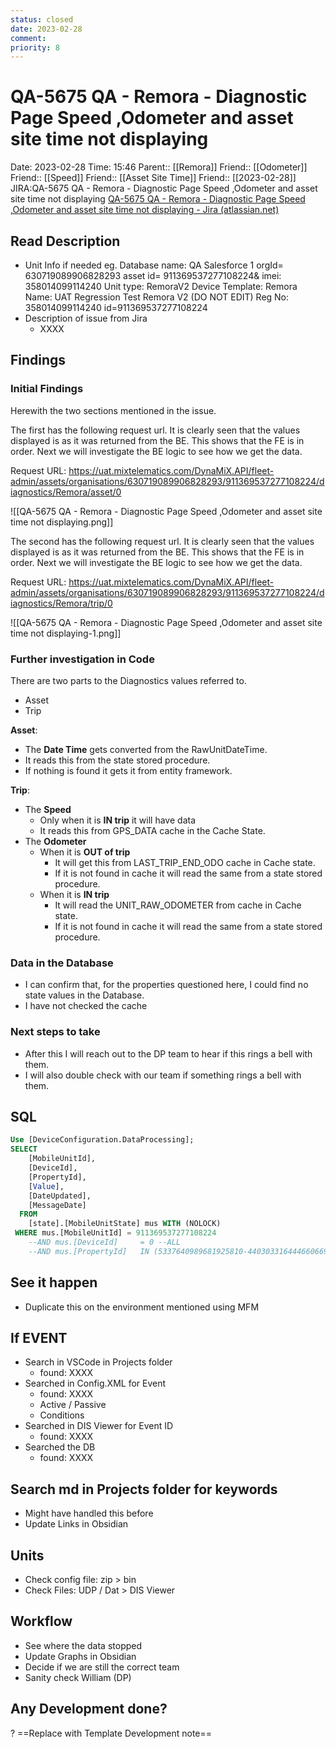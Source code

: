 ```yaml
---
status: closed
date: 2023-02-28
comment: 
priority: 8
---
```


# QA-5675 QA - Remora - Diagnostic Page Speed ,Odometer and asset site time not displaying

Date: 2023-02-28 Time: 15:46
Parent:: [[Remora]]
Friend:: [[Odometer]]
Friend:: [[Speed]]
Friend:: [[Asset Site Time]]
Friend:: [[2023-02-28]]
JIRA:QA-5675 QA - Remora - Diagnostic Page Speed ,Odometer and asset site time not displaying
[QA-5675 QA - Remora - Diagnostic Page Speed ,Odometer and asset site time not displaying - Jira (atlassian.net)](https://csojiramixtelematics.atlassian.net/browse/QA-5675)

## Read Description

- Unit Info if needed eg.
		Database name: QA Salesforce 1
		orgId= 630719089906828293
		asset id= 911369537277108224&
		imei: 358014099114240
		Unit type: RemoraV2
		Device Template: Remora
		Name: UAT Regression Test Remora V2 (DO NOT EDIT)
		Reg No: 358014099114240
		id=911369537277108224
- Description of issue from Jira
	- XXXX

## Findings

### Initial Findings

Herewith the two sections mentioned in the issue.

The first has the following request url. It is clearly seen that the values displayed is as it was returned from the BE.
This shows that the FE is in order.
Next we will investigate the BE logic to see how we get the data.

Request URL: https://uat.mixtelematics.com/DynaMiX.API/fleet-admin/assets/organisations/630719089906828293/911369537277108224/diagnostics/Remora/asset/0

![[QA-5675 QA - Remora - Diagnostic Page Speed ,Odometer and asset site time not displaying.png]]

The second has the following request url. It is clearly seen that the values displayed is as it was returned from the BE.
This shows that the FE is in order.
Next we will investigate the BE logic to see how we get the data.

Request URL: https://uat.mixtelematics.com/DynaMiX.API/fleet-admin/assets/organisations/630719089906828293/911369537277108224/diagnostics/Remora/trip/0

![[QA-5675 QA - Remora - Diagnostic Page Speed ,Odometer and asset site time not displaying-1.png]]


### Further investigation in Code

There are two parts to the Diagnostics values referred to.
- Asset
- Trip

**Asset**: 
- The **Date Time** gets converted from the RawUnitDateTime.
- It reads this from the state stored procedure.
- If nothing is found it gets it from entity framework.

**Trip**:
- The **Speed**
	- Only when it is **IN trip** it will have data
	- It reads this from GPS_DATA cache in the Cache State.
- The **Odometer**
	- When it is **OUT of trip**
		- It will get this from LAST_TRIP_END_ODO cache in Cache state.
		- If it is not found in cache it will read the same from a state stored procedure.
	- When it is **IN trip**
		- It will read the UNIT_RAW_ODOMETER from cache in Cache state.
		- If it is not found in cache it will read the same from a state stored procedure.

### Data in the Database

- I can confirm that, for the properties questioned here, I could find no state values in the Database.
- I have not checked the cache

### Next steps to take

- After this I will reach out to the DP team to hear if this rings a bell with them.
- I will also double check with our team if something rings a bell with them.

## SQL

```sql
Use [DeviceConfiguration.DataProcessing];
SELECT
    [MobileUnitId],
    [DeviceId],
    [PropertyId],
    [Value],
    [DateUpdated],
    [MessageDate]
  FROM
    [state].[MobileUnitState] mus WITH (NOLOCK) 
 WHERE mus.[MobileUnitId] = 911369537277108224
    --AND mus.[DeviceId]     = 0 --ALL
    --AND mus.[PropertyId]   IN (5337640989681925810-4403033164446606692, -3166755750272960197 );
```

## See it happen

- Duplicate this on the environment mentioned using MFM

## If EVENT

- Search in VSCode in Projects folder
	- found: XXXX
- Searched in Config.XML for Event
	- found:  XXXX
	- Active / Passive
	- Conditions
- Searched in DIS Viewer for Event ID
	- found:  XXXX
- Searched the DB
	- found: XXXX

## Search md in Projects folder for keywords

- Might have handled this before
- Update Links in Obsidian

## Units

- Check config file: zip > bin
- Check Files: UDP / Dat > DIS Viewer

## Workflow

- See where the data stopped
- Update Graphs in Obsidian
- Decide if we are still the correct team
- Sanity check William (DP)

## Any Development done?

? ==Replace with Template Development note==

